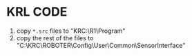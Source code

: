 # KRL CODE

1. copy `*.src` files to "KRC:\R1\Program"
2. copy the rest of the files to "C:\KRC\ROBOTER\Config\User\Common\SensorInterface"
